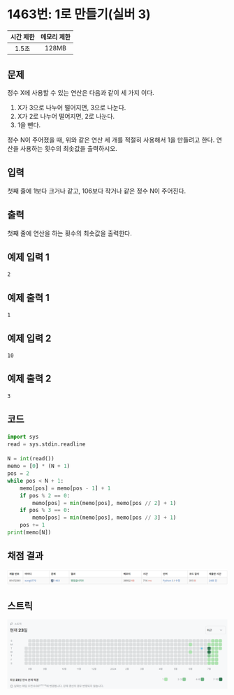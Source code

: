 # 1463번: 1로 만들기(실버 3)
| 시간 제한 | 메모리 제한 |
|:-----:|:------:|
| 1.5초  | 128MB  |

## 문제
정수 X에 사용할 수 있는 연산은 다음과 같이 세 가지 이다.

1. X가 3으로 나누어 떨어지면, 3으로 나눈다.
2. X가 2로 나누어 떨어지면, 2로 나눈다.
3. 1을 뺀다.

정수 N이 주어졌을 때, 위와 같은 연산 세 개를 적절히 사용해서 1을 만들려고 한다. 연산을 사용하는 횟수의 최솟값을 출력하시오.

## 입력
첫째 줄에 1보다 크거나 같고, 106보다 작거나 같은 정수 N이 주어진다.

## 출력
첫째 줄에 연산을 하는 횟수의 최솟값을 출력한다.

## 예제 입력 1
```text
2
```
## 예제 출력 1
```text
1
```
## 예제 입력 2
```text
10
```
## 예제 출력 2
```text
3
```

## 코드
```python
import sys
read = sys.stdin.readline

N = int(read())
memo = [0] * (N + 1)
pos = 2
while pos < N + 1:
    memo[pos] = memo[pos - 1] + 1
    if pos % 2 == 0:
        memo[pos] = min(memo[pos], memo[pos // 2] + 1)
    if pos % 3 == 0:
        memo[pos] = min(memo[pos], memo[pos // 3] + 1)
    pos += 1
print(memo[N])
```

## 채점 결과
![image](result_img.png)

## 스트릭
![image](streak_img.png)